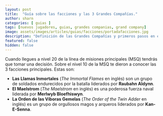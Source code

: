 ```yaml
---
layout: post
title:  "Guía sobre las facciones y las 3 Grandes Compañías."
author: sharn
categories: [ guias ]
tags: [nuevos jugadores, guias, grandes companias, grand company]
image: assets/images/articles/guias/facciones/portadafacciones.jpg
description: "Definición de las Grandes Compañías y primeros pasos en ellas."
featured: false
hidden: false
---
```


Cuando llegues a nivel 20 de la línea de misiones principales (MSQ) tendrás que tomar una decisión. Sobre el nivel 10 de la MSQ te dieron a conocer las 3 facciones principales. Estas son:

- **Las Llamas Inmortales** (*The Immortal Flames* en inglés) son un grupo de soldados endurecidos por la batalla liderados por **Raubahn Aldynn**.
- **El Maelstrom** (*The Maelstrom* en inglés) es una poderosa fuerza naval liderada por **Merlwyb Bloefhiswyn**.
- **La Orden de las Víboras Gemelas** (*The Order of the Twin Adder* en inglés) es un grupo de orgullosos magos y arqueros liderados por **Kan-E-Senna**.